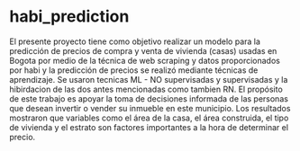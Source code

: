 # habi_prediction
 El presente proyecto tiene como objetivo realizar un modelo para la predicción de precios de compra y venta de vivienda (casas) usadas en Bogota por medio de la técnica de web scraping y datos proporcionados por habi y la predicción de precios se realizó mediante técnicas de aprendizaje. Se usaron tecnicas ML - NO supervisadas y supervisadas y la hibirdacion de las dos antes mencionadas como tambien RN. El propósito de este trabajo es apoyar la toma de decisiones informada de las personas que desean invertir o vender su inmueble en este municipio. Los resultados mostraron que variables como el área de la casa, el área construida, el tipo de vivienda y el estrato son factores importantes a la hora de determinar el precio.
